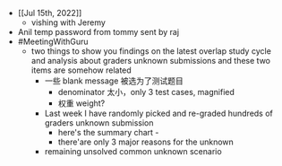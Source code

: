 - [[Jul 15th, 2022]]
	- vishing with Jeremy
- Anil temp password from tommy sent by raj
- #MeetingWithGuru
	- two things to show you
	  findings on the latest overlap study cycle and analysis about graders unknown submissions 
	  and these two items are somehow related
		- 一些 blank message 被选为了测试题目
			- denominator 太小，only 3 test cases,  magnified
			- 权重 weight?
		- Last week I have randomly picked and re-graded hundreds of graders unknown submission
			- here's the summary chart -
			- there'are only 3 major reasons for the unknown
		- remaining unsolved common unknown scenario